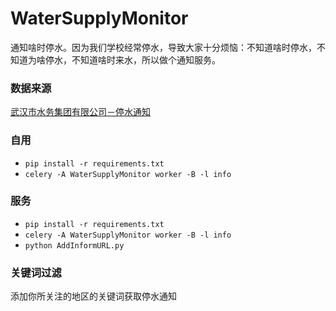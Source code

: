 # WaterSupplyMonitor
通知啥时停水。因为我们学校经常停水，导致大家十分烦恼：不知道啥时停水，不知道为啥停水，不知道啥时来水，所以做个通知服务。

### 数据来源
[武汉市水务集团有限公司－停水通知](http://www.whwater.com/gsfw/tstz/)

### 自用
- `pip install -r requirements.txt`
- `celery -A WaterSupplyMonitor worker -B -l info`

### 服务
- `pip install -r requirements.txt`
- `celery -A WaterSupplyMonitor worker -B -l info`
- `python AddInformURL.py`

### 关键词过滤
 添加你所关注的地区的关键词获取停水通知
